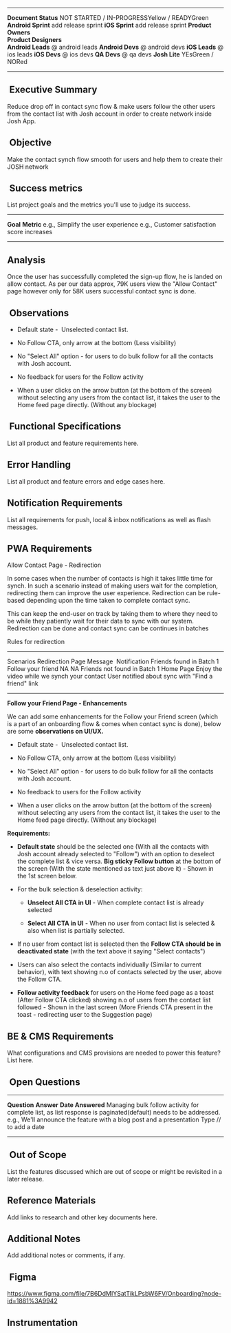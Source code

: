   ----------------------- ----------------------------------------------
  **Document Status**     NOT STARTED / IN-PROGRESSYellow / READYGreen
  **Android Sprint**      add release sprint
  **iOS Sprint**          add release sprint
  **Product Owners**      
  **Product Designers**   
  **Android Leads**       @ android leads
  **Android Devs**        @ android devs
  **iOS Leads**           @ ios leads
  **iOS Devs**            @ ios devs
  **QA Devs**             @ qa devs
  **Josh Lite**           YEsGreen / NORed
  ----------------------- ----------------------------------------------

##  Executive Summary

Reduce drop off in contact sync flow & make users follow the other users
from the contact list with Josh account in order to create network
inside Josh App.

##  Objective

Make the contact synch flow smooth for users and help them to create
their JOSH network

##  Success metrics

List project goals and the metrics you\'ll use to judge its success.

  ------------------------------------ ---------------------------------------------
  **Goal**                             **Metric**
  e.g., Simplify the user experience   e.g., Customer satisfaction score increases
                                       
  ------------------------------------ ---------------------------------------------

## Analysis

Once the user has successfully completed the sign-up flow, he is landed
on allow contact. As per our data approx, 79K users view the "Allow
Contact" page however only for 58K users successful contact sync is
done.

##  Observations

- Default state -  Unselected contact list.

- No Follow CTA, only arrow at the bottom (Less visibility)

- No \"Select All\" option - for users to do bulk follow for all the
  contacts with Josh account.

- No feedback for users for the Follow activity

- When a user clicks on the arrow button (at the bottom of the screen)
  without selecting any users from the contact list, it takes the user
  to the Home feed page directly. (Without any blockage)

##  Functional Specifications

List all product and feature requirements here.

## Error Handling

List all product and feature errors and edge cases here.

## Notification Requirements

List all requirements for push, local & inbox notifications as well as
flash messages.

## PWA Requirements

Allow Contact Page - Redirection

In some cases when the number of contacts is high it takes little time
for synch. In such a scenario instead of making users wait for the
completion, redirecting them can improve the user experience.
Redirection can be rule-based depending upon the time taken to complete
contact sync.

This can keep the end-user on track by taking them to where they need to
be while they patiently wait for their data to sync with our system.
Redirection can be done and contact sync can be continues in batches

Rules for redirection

  ------------------------------ -------------------- --------------------------------------------- -----------------------------------------------------
  Scenarios                      Redirection Page     Message                                       Notification
  Friends found in Batch 1       Follow your friend   NA                                            NA
  Friends not found in Batch 1   Home Page            Enjoy the video while we synch your contact   User notified about sync with "Find a friend" link 
  ------------------------------ -------------------- --------------------------------------------- -----------------------------------------------------

**Follow your Friend Page - Enhancements**

We can add some enhancements for the Follow your Friend screen (which is
a part of an onboarding flow & comes when contact sync is done), below
are some **observations on UI/UX.**

- Default state -  Unselected contact list.

- No Follow CTA, only arrow at the bottom (Less visibility)

- No \"Select All\" option - for users to do bulk follow for all the
  contacts with Josh account.

- No feedback to users for the Follow activity

- When a user clicks on the arrow button (at the bottom of the screen)
  without selecting any users from the contact list, it takes the user
  to the Home feed page directly. (Without any blockage)

**Requirements:**

- **Default state** should be the selected one (With all the contacts
  with Josh account already selected to \"Follow\") with an option to
  deselect the complete list & vice versa. **Big sticky Follow button**
  at the bottom of the screen (With the state mentioned as text just
  above it) - Shown in the 1st screen below.

- For the bulk selection & deselection activity:

  - **Unselect All CTA in UI** - When complete contact list is already
    selected

  - **Select All CTA in UI** - When no user from contact list is
    selected & also when list is partially selected.

- If no user from contact list is selected then the **Follow CTA should
  be in deactivated state** (with the text above it saying \"Select
  contacts\")

- Users can also select the contacts individually (Similar to current
  behavior), with text showing n.o of contacts selected by the user,
  above the Follow CTA.

- **Follow activity feedback** for users on the Home feed page as a
  toast (After Follow CTA clicked) showing n.o of users from the contact
  list followed - Shown in the last screen (More Friends CTA present in
  the toast - redirecting user to the Suggestion page)

## BE & CMS Requirements

What configurations and CMS provisions are needed to power this feature?
List here.

##  Open Questions

  ---------------------------------------------------------------------------------------------------------------- ----------------------------------------------------------------------- -----------------------
  **Question**                                                                                                     **Answer**                                                              **Date Answered**
  Managing bulk follow activity for complete list, as list response is paginated(default) needs to be addressed.   e.g., We\'ll announce the feature with a blog post and a presentation   Type // to add a date
  ---------------------------------------------------------------------------------------------------------------- ----------------------------------------------------------------------- -----------------------

##  Out of Scope

List the features discussed which are out of scope or might be revisited
in a later release.

## Reference Materials

Add links to research and other key documents here.

## Additional Notes

Add additional notes or comments, if any.

##  Figma

https://www.figma.com/file/7B6DdMIYSatTikLPsbW6FV/Onboarding?node-id=1881%3A9942

## Instrumentation
